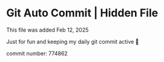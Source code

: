 # Git Auto Commit | Hidden File

This file was added Feb 12, 2025

Just for fun and keeping my daily git commit active 🤪

commit number: 774862
